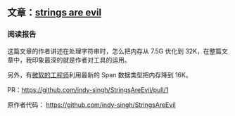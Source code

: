## 文章：[strings are evil](https://medium.com/@indy_singh/strings-are-evil-a803d05e5ce3)

### 阅读报告
这篇文章的作者讲述在处理字符串时，怎么把内存从 7.5G 优化到 32K，在整篇文章中，我印象最深的就是作者对工具的运用。  

另外，有[微软的工程师](https://github.com/davidfowl)利用最新的 Span<T> 数据类型把内存降到 16K。

PR：https://github.com/indy-singh/StringsAreEvil/pull/1

原作者代码： https://github.com/indy-singh/StringsAreEvil
